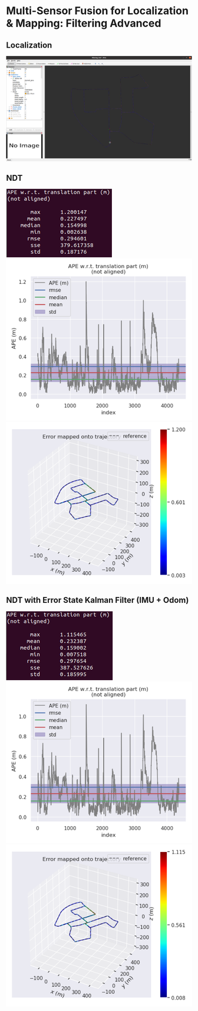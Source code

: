 # Multi-Sensor Fusion for Localization & Mapping: Filtering Advanced 

## Localization

![Localization](https://github.com/kangqi-ni/sensor_fusion_for_localization_learning/blob/master/assignments/08-filtering-advanced/docs/localization.png)

## NDT 

<img src="https://github.com/kangqi-ni/sensor_fusion_for_localization_learning/blob/master/assignments/08-filtering-advanced/docs/laser_ape.png">

<img src="https://github.com/kangqi-ni/sensor_fusion_for_localization_learning/blob/master/assignments/08-filtering-advanced/docs/laser_ape_raw.png">

<img src="https://github.com/kangqi-ni/sensor_fusion_for_localization_learning/blob/master/assignments/08-filtering-advanced/docs/laser_ape_map.png">

## NDT with Error State Kalman Filter (IMU + Odom)

<img src="https://github.com/kangqi-ni/sensor_fusion_for_localization_learning/blob/master/assignments/08-filtering-advanced/docs/fusion_ape.png">

<img src="https://github.com/kangqi-ni/sensor_fusion_for_localization_learning/blob/master/assignments/08-filtering-advanced/docs/fusion_ape_raw.png">

<img src="https://github.com/kangqi-ni/sensor_fusion_for_localization_learning/blob/master/assignments/08-filtering-advanced/docs/fusion_ape_map.png">
